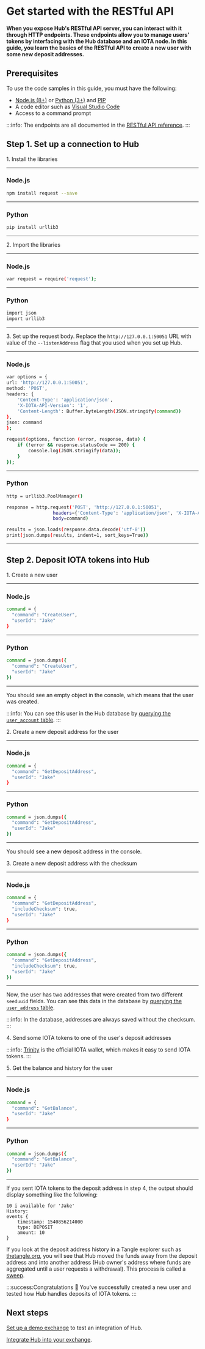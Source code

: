 # Get started with the RESTful API

**When you expose Hub's RESTful API server, you can interact with it through HTTP endpoints. These endpoints allow you to manage users' tokens by interfacing with the Hub database and an IOTA node. In this guide, you learn the basics of the RESTful API to create a new user with some new deposit addresses.**

## Prerequisites

To use the code samples in this guide, you must have the following:

* [Node.js (8+)](https://nodejs.org/en/) or [Python (3+)](https://www.python.org/downloads/) and [PIP](https://pip.pypa.io/en/stable/installing/)
* A code editor such as [Visual Studio Code](https://code.visualstudio.com/Download)
* Access to a command prompt

 :::info:
The endpoints are all documented in the [RESTful API reference](../references/restful-api-reference.md).
:::

## Step 1. Set up a connection to Hub

1\. Install the libraries

--------------------
### Node.js

```bash
npm install request --save
```
---
### Python

```bash
pip install urllib3
```
--------------------

2\. Import the libraries

--------------------
### Node.js

```bash
var request = require('request');
```
---
### Python

```bash
import json
import urllib3
```
--------------------

3\. Set up the request body. Replace the `http://127.0.0.1:50051` URL with value of the `--listenAddress` flag that you used when you set up Hub.

--------------------
### Node.js

```bash
var options = {
url: 'http://127.0.0.1:50051',
method: 'POST',
headers: {
    'Content-Type': 'application/json',
    'X-IOTA-API-Version': '1',
    'Content-Length': Buffer.byteLength(JSON.stringify(command))
},
json: command
};

request(options, function (error, response, data) {
    if (!error && response.statusCode == 200) {
        console.log(JSON.stringify(data));
    }
});
```
---
### Python

```bash
http = urllib3.PoolManager()

response = http.request('POST', 'http://127.0.0.1:50051',
                 headers={'Content-Type': 'application/json', 'X-IOTA-API-Version': '1'},
                 body=command)

results = json.loads(response.data.decode('utf-8'))
print(json.dumps(results, indent=1, sort_keys=True))
```
--------------------

## Step 2. Deposit IOTA tokens into Hub

1\. Create a new user

--------------------
### Node.js

```bash
command = {
  "command": "CreateUser",
  "userId": "Jake"
}
```
---
### Python

```bash
command = json.dumps({
  "command": "CreateUser",
  "userId": "Jake"
})
```
--------------------

You should see an empty object in the console, which means that the user was created.

:::info:
You can see this user in the Hub database by [querying the `user_account` table](../how-to-guides/query-the-database.md).
:::

2\. Create a new deposit address for the user

--------------------
### Node.js

```bash
command = {
  "command": "GetDepositAddress",
  "userId": "Jake"
}
```
---
### Python

```bash
command = json.dumps({
  "command": "GetDepositAddress",
  "userId": "Jake"
})
```
--------------------

You should see a new deposit address in the console.

3\. Create a new deposit address with the checksum

--------------------
### Node.js

```bash
command = {
  "command": "GetDepositAddress",
  "includeChecksum": true,
  "userId": "Jake"
}
```
---
### Python

```bash
command = json.dumps({
  "command": "GetDepositAddress",
  "includeChecksum": true,
  "userId": "Jake"
})
```
--------------------

Now, the user has two addresses that were created from two different `seeduuid` fields. You can see this data in the database by [querying the `user_address` table](../how-to-guides/query-the-database.md).

:::info:
In the database, addresses are always saved without the checksum.
:::

4\. Send some IOTA tokens to one of the user's deposit addresses

:::info:
[Trinity](root://wallets/0.1/trinity/introduction/overview.md) is the official IOTA wallet, which makes it easy to send IOTA tokens.
::: 

5\. Get the balance and history for the user  

--------------------
### Node.js

```bash
command = {
  "command": "GetBalance",
  "userId": "Jake"
}
```
---
### Python

```bash
command = json.dumps({
  "command": "GetBalance",
  "userId": "Jake"
})
```
--------------------

If you sent IOTA tokens to the deposit address in step 4, the output should display something like the following:

```shell
10 i available for 'Jake'
History:
events {
	timestamp: 1540856214000
	type: DEPOSIT
	amount: 10
}
```

If you look at the deposit address history in a Tangle explorer such as [thetangle.org](https://thetangle.org/), you will see that Hub moved the funds away from the deposit address and into another address (Hub owner's address where funds are aggregated until a user requests a withdrawal). This process is called a [sweep](../concepts/sweeps.md).

:::success:Congratulations :tada:
You've successfully created a new user and tested how Hub handles deposits of IOTA tokens.
:::

## Next steps

[Set up a demo exchange](../how-to-guides/create-a-demo-exchange.md) to test an integration of Hub.

[Integrate Hub into your exchange](../how-to-guides/integrate-hub.md).




